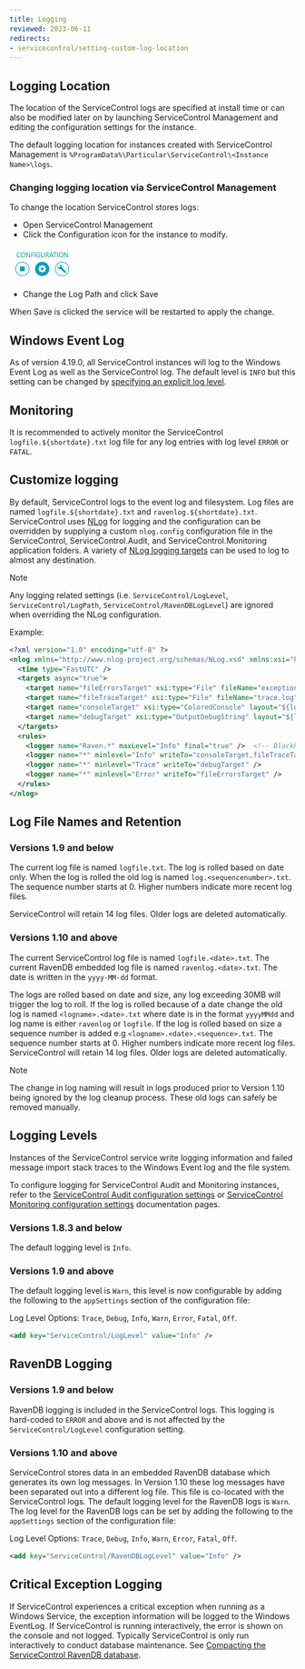 ```yaml
---
title: Logging
reviewed: 2023-06-11
redirects:
- servicecontrol/setting-custom-log-location
---
```


## Logging Location

The location of the ServiceControl logs are specified at install time or can also be modified later on by launching ServiceControl Management and editing the configuration settings for the instance.

The default logging location for instances created with ServiceControl Management is `%ProgramData%\Particular\ServiceControl\<Instance Name>\logs`.

### Changing logging location via ServiceControl Management

To change the location ServiceControl stores logs:

 * Open ServiceControl Management
 * Click the Configuration icon for the instance to modify.

![ServiceControl Management utility configuration screen](managementutil-configuration.png)

 * Change the Log Path and click Save

When Save is clicked the service will be restarted to apply the change.

## Windows Event Log

As of version 4.19.0, all ServiceControl instances will log to the Windows Event Log as well as the ServiceControl log. The default level is `INFO` but this setting can be changed by [specifying an explicit log level](#logging-levels).

## Monitoring

It is recommended to actively monitor the ServiceControl `logfile.${shortdate}.txt` log file for any log entries with log level `ERROR` or `FATAL`.

## Customize logging

By default, ServiceControl logs to the event log and filesystem. Log files are named `logfile.${shortdate}.txt` and `ravenlog.${shortdate}.txt`. ServiceControl uses [NLog](https://nlog-project.org/) for logging and the configuration can be overridden by supplying a custom `nlog.config` configuration file in the ServiceControl, ServiceControl.Audit, and ServiceControl.Monitoring application folders. A variety of [NLog logging targets](https://nlog-project.org/config/?tab=targets) can be used to log to almost any destination.

> [!NOTE]
> Any logging related settings (i.e. `ServiceControl/LogLevel`, `ServiceControl/LogPath`, `ServiceControl/RavenDBLogLevel`) are ignored when overriding the NLog configuration.

Example:
```xml
<?xml version="1.0" encoding="utf-8" ?>
<nlog xmlns="http://www.nlog-project.org/schemas/NLog.xsd" xmlns:xsi="http://www.w3.org/2001/XMLSchema-instance">
  <time type="FastUTC" />
  <targets async="true">
    <target name="fileErrorsTarget" xsi:type="File" fileName="exceptions.log" keepFileOpen="true" concurrentWrites="true" layout="${longdate:universalTime=true}|${level:uppercase=true}|${threadid}|${logger}|${message}${onexception:${newline}${exception:format=tostring}}" />
    <target name="fileTraceTarget" xsi:type="File" fileName="trace.log" keepFileOpen="true" concurrentWrites="true" layout="${longdate:universalTime=true}|${level:uppercase=true}|${threadid}|${logger}|${message}${onexception:${newline}${exception:format=tostring}}" />
    <target name="consoleTarget" xsi:type="ColoredConsole" layout="${longdate}|${level:uppercase=true}|${threadid}|${logger}|${message}" />
    <target name="debugTarget" xsi:type="OutputDebugString" layout="${level:uppercase=true}|${threadid}|${logger}|${message}${onexception:${newline}${exception:format=tostring}}"/>
  </targets>
  <rules>
    <logger name="Raven.*" maxLevel="Info" final="true" />  <!-- BlackHole for Raven non-critical log levels -->
    <logger name="*" minlevel="Info" writeTo="consoleTarget,fileTraceTarget" />
    <logger name="*" minlevel="Trace" writeTo="debugTarget" />
    <logger name="*" minlevel="Error" writeTo="fileErrorsTarget" />
  </rules>
</nlog>
```

## Log File Names and Retention

### Versions 1.9 and below

The current log file is named `logfile.txt`. The log is rolled based on date only. When the log is rolled the old log is named `log.<sequencenumber>.txt`. The sequence number starts at 0. Higher numbers indicate more recent log files.

ServiceControl will retain 14 log files. Older logs are deleted automatically.

### Versions 1.10 and above

The current ServiceControl log file is named `logfile.<date>.txt`. The current RavenDB embedded log file is named `ravenlog.<date>.txt`. The date is written in the `yyyy-MM-dd` format.

The logs are rolled based on date and size, any log exceeding 30MB will trigger the log to roll. If the log is rolled because of a date change the old log is named `<logname>.<date>.txt` where date is in the format `yyyyMMdd` and log name is either `ravenlog` or `logfile`. If the log is rolled based on size a sequence number is added e.g `<logname>.<date>.<sequence>.txt`. The sequence number starts at 0. Higher numbers indicate more recent log files. ServiceControl will retain 14 log files. Older logs are deleted automatically.

> [!NOTE]
> The change in log naming will result in logs produced prior to Version 1.10 being ignored by the log cleanup process. These old logs can safely be removed manually.

## Logging Levels

Instances of the ServiceControl service write logging information and failed message import stack traces to the Windows Event log and the file system.

To configure logging for ServiceControl Audit and Monitoring instances, refer to the [ServiceControl Audit configuration settings](/servicecontrol/audit-instances/configuration.md#logging-servicecontrol-auditloglevel) or [ServiceControl Monitoring configuration settings](/servicecontrol/monitoring-instances/configuration.md#logging-monitoringloglevel) documentation pages.

### Versions 1.8.3 and below

The default logging level is `Info`.

### Versions 1.9 and above

The default logging level is `Warn`, this level is now configurable by adding the following to the `appSettings` section of the  configuration file:

Log Level Options: `Trace`, `Debug`, `Info`, `Warn`, `Error`, `Fatal`, `Off`.

```xml
<add key="ServiceControl/LogLevel" value="Info" />
```

## RavenDB Logging

### Versions 1.9 and below

RavenDB logging is included in the ServiceControl logs. This logging is hard-coded to `ERROR` and above and is not affected by the `ServiceControl/LogLevel` configuration setting.

### Versions 1.10 and above

ServiceControl stores data in an embedded RavenDB database which generates its own log messages. In Version 1.10 these log messages have been separated out into a different log file. This file is co-located with the ServiceControl logs. The default logging level for the RavenDB logs is `Warn`. The log level for the RavenDB logs can be set by adding the following to the `appSettings` section of the configuration file:

Log Level Options: `Trace`, `Debug`, `Info`, `Warn`, `Error`, `Fatal`, `Off`.

```xml
<add key="ServiceControl/RavenDBLogLevel" value="Info" />
```

## Critical Exception Logging

If ServiceControl experiences a critical exception when running as a Windows Service, the exception information will be logged to the Windows EventLog. If ServiceControl is running interactively, the error is shown on the console and not logged. Typically ServiceControl is only run interactively to conduct database maintenance. See [Compacting the ServiceControl RavenDB database](/servicecontrol/db-compaction.md).
